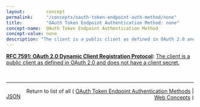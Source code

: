 ```yaml
---
layout:        concept
permalink:     "/concepts/oauth-token-endpoint-auth-method/none"
title:         "OAuth Token Endpoint Authentication Method: none"
concept-name:  OAuth Token Endpoint Authentication Method
concept-value: none
description: "The client is a public client as defined in OAuth 2.0 and does not have a client secret."
---
```


**[RFC 7591: OAuth 2.0 Dynamic Client Registration Protocol](/specs/IETF/RFC/7591 "This specification defines mechanisms for dynamically registering OAuth 2.0 clients with authorization servers. Registration requests send a set of desired client metadata values to the authorization server. The resulting registration responses return a client identifier to use at the authorization server and the client metadata values registered for the client. The client can then use this registration information to communicate with the authorization server using the OAuth 2.0 protocol. This specification also defines a set of common client metadata fields and values for clients to use during registration."):** [The client is a public client as defined in OAuth 2.0 and does not have a client secret.](http://tools.ietf.org/html/rfc7591#section-2 "Read documentation for OAuth Token Endpoint Authentication Method &#34;none&#34;")

<br/>
<hr/>

<p style="float : left"><a href="./none.json" title="JSON representing this particular Web Concept value">JSON</a></p>
<p style="text-align: right">Return to list of all ( <a href="../oauth-token-endpoint-auth-methods">OAuth Token Endpoint Authentication Methods</a> | <a href="../">Web Concepts</a> )</p>
